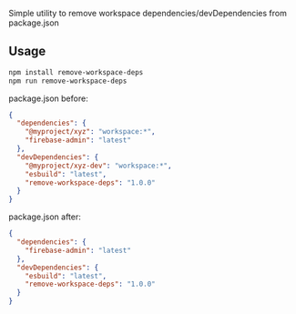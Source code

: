 Simple utility to remove workspace dependencies/devDependencies from package.json

## Usage

```bash
npm install remove-workspace-deps
npm run remove-workspace-deps
```

package.json before:

```json
{
  "dependencies": {
    "@myproject/xyz": "workspace:*",
    "firebase-admin": "latest"
  },
  "devDependencies": {
    "@myproject/xyz-dev": "workspace:*",
    "esbuild": "latest",
    "remove-workspace-deps": "1.0.0"
  }
}
```

package.json after:

```json
{
  "dependencies": {
    "firebase-admin": "latest"
  },
  "devDependencies": {
    "esbuild": "latest",
    "remove-workspace-deps": "1.0.0"
  }
}
```
